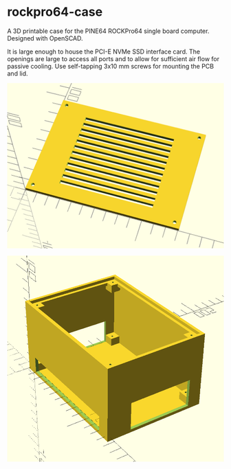 # rockpro64-case

A 3D printable case for the PINE64 ROCKPro64 single board computer. Designed with OpenSCAD.

It is large enough to house the PCI-E NVMe SSD interface card. The openings are large to access all ports and to allow for sufficient air flow for passive cooling. Use self-tapping 3x10 mm screws for mounting the PCB and lid.

![image of lid](https://github.com/ulf-westermann/rockpro64-case/blob/main/doc/rockpro64-case-lid.png)

![image of box](https://github.com/ulf-westermann/rockpro64-case/blob/main/doc/rockpro64-case-box.png)
